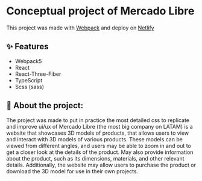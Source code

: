# Conceptual project of Mercado Libre 

This project was made with [Webpack](https://webpack.js.org) and deploy on [Netlify](https://netlify.com)

## ✨ Features
- Webpack5
- React
- React-Three-Fiber
- TypeScript
- Scss (sass)
## 

## 📝 About the project:
The project was made to put in practice the most detailed css  to replicate and improve ui/ux of Mercado Libre (the most big company on LATAM) is a website that showcases 3D models of products, that allows users to view and interact with 3D models of various products. These models can be viewed from different angles, and users may be able to zoom in and out to get a closer look at the details of the product. May also provide information about the product, such as its dimensions, materials, and other relevant details. Additionally, the website may allow users to purchase the product or download the 3D model for use in their own projects.
